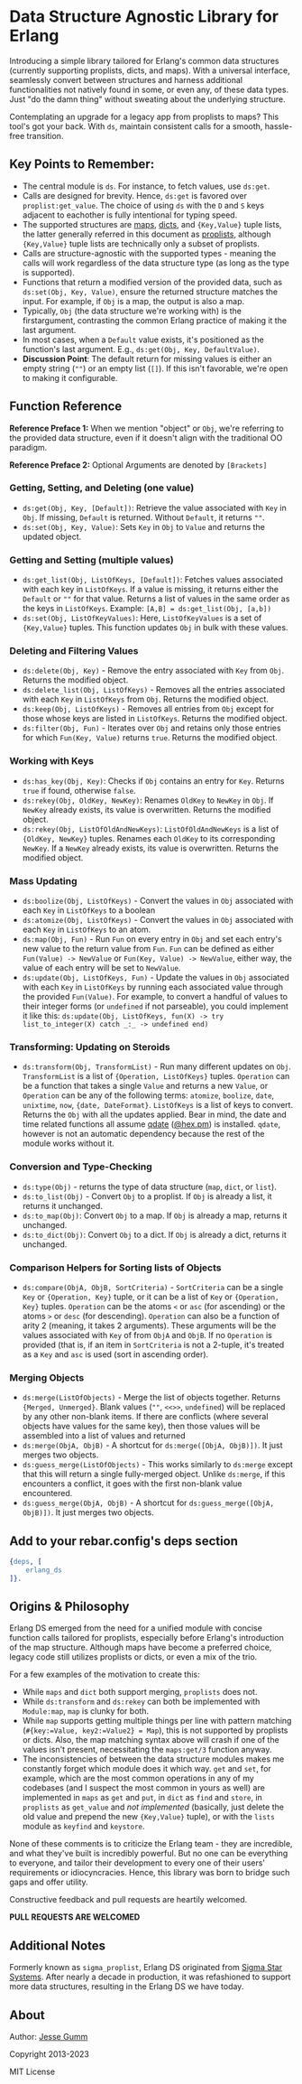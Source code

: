 # Data Structure Agnostic Library for Erlang

Introducing a simple library tailored for Erlang's common data structures
(currently supporting proplists, dicts, and maps). With a universal interface,
seamlessly convert between structures and harness additional functionalities
not natively found in some, or even any, of these data types. Just "do the damn
thing" without sweating about the underlying structure.

Contemplating an upgrade for a legacy app from proplists to maps? This tool's
got your back. With `ds`, maintain consistent calls for a smooth, hassle-free
transition.


## Key Points to Remember:

* The central module is `ds`. For instance, to fetch values, use `ds:get`.
* Calls are designed for brevity. Hence, `ds:get` is favored over
  `proplist:get_value`. The choice of using `ds` with the `D` and `S` keys
  adjacent to eachother is fully intentional for typing speed.
* The supported structures are
  [maps](https://www.erlang.org/doc/man/maps.html),
  [dicts](https://www.erlang.org/doc/man/dict.html), and `{Key,Value}` tuple
  lists, the latter generally referred in this document as
  [proplists](https://www.erlang.org/doc/man/proplists.html), although
  `{Key,Value}` tuple lists are technically only a subset of proplists.
* Calls are structure-agnostic with the supported types - meaning the calls
  will work regardless of the data structure type (as long as the type is
  supported).
* Functions that return a modified version of the provided data, such as
  `ds:set(Obj, Key, Value)`, ensure the returned structure matches the input.
  For example, if `Obj` is a map, the output is also a map.
* Typically, `Obj` (the data structure we're working with) is the
  firstargument, contrasting the common Erlang practice of making it the last
  argument.
* In most cases, when a `Default` value exists, it's positioned as the
  function's last argument. E.g., `ds:get(Obj, Key, DefaultValue)`.
* **Discussion Point**: The default return for missing values is either an
  empty string (`""`) or an empty list (`[]`). If this isn't favorable, we're
  open to making it configurable.

## Function Reference

**Reference Preface 1:** When we mention "object" or `Obj`, we're referring to
the provided data structure, even if it doesn't align with the traditional OO
paradigm.

**Reference Preface 2:** Optional Arguments are denoted by `[Brackets]`

### Getting, Setting, and Deleting (one value)

* `ds:get(Obj, Key, [Default])`: Retrieve the value associated with `Key` in
  `Obj`.  If missing, `Default` is returned. Without `Default`, it returns
  `""`.
* `ds:set(Obj, Key, Value)`: Sets `Key` in `Obj` to `Value` and returns the
  updated object.

### Getting and Setting (multiple values)

* `ds:get_list(Obj, ListOfKeys, [Default])`: Fetches values associated with
  each key in `ListOfKeys`. If a value is missing, it returns either the
  `Default` or `""` for that value. Returns a list of values in the same order
  as the keys in `ListOfKeys`.  Example: `[A,B] = ds:get_list(Obj, [a,b])`
* `ds:set(Obj, ListOfKeyValues)`: Here, `ListOfKeyValues` is a set of
  `{Key,Value}` tuples. This function updates `Obj` in bulk with these values.

### Deleting and Filtering Values

* `ds:delete(Obj, Key)` - Remove the entry associated with `Key` from `Obj`.
  Returns the modified object.
* `ds:delete_list(Obj, ListOfKeys)` - Removes all the entries associated with
  each `Key` in `ListOfKeys` from `Obj`. Returns the modified object.
* `ds:keep(Obj, ListOfKeys)` - Removes all entries from `Obj` except for
  those whose keys are listed in `ListOfKeys`. Returns the modified object.
* `ds:filter(Obj, Fun)` - Iterates over `Obj` and retains only those entries
  for which `Fun(Key, Value)` returns `true`. Returns the modified object.

### Working with Keys

* `ds:has_key(Obj, Key)`: Checks if `Obj` contains an entry for `Key`.
  Returns `true` if found, otherwise `false`.
* `ds:rekey(Obj, OldKey, NewKey)`: Renames `OldKey` to `NewKey` in `Obj`. If
  `NewKey` already exists, its value is overwritten. Returns the modified
  object.
* `ds:rekey(Obj, ListOfOldAndNewKeys)`: `ListOfOldAndNewKeys` is a list of
  `{OldKey, NewKey}` tuples. Renames each `OldKey` to its corresponding
  `NewKey`. If a `NewKey` already exists, its value is overwritten. Returns
  the modified object.

### Mass Updating

* `ds:boolize(Obj, ListOfKeys)` - Convert the values in `Obj` associated with
  each `Key` in `ListOfKeys` to a boolean
* `ds:atomize(Obj, ListOfKeys)` - Convert the values in `Obj` associated with
  each `Key` in `ListOfKeys` to an atom.
* `ds:map(Obj, Fun)` - Run `Fun` on every entry in `Obj` and set each entry's
  new value to the return value from `Fun`. `Fun` can be defined as either
  `Fun(Value) -> NewValue` or `Fun(Key, Value) -> NewValue`, either way, the
  value of each entry will be set to `NewValue`.
* `ds:update(Obj, ListOfKeys, Fun)` - Update the values in `Obj` associated
  with each `Key` in `ListOfKeys` by running each associated value through
  the provided `Fun(Value)`. For example, to convert a handful of values to
  their integer forms (or `undefined` if not parseable), you could implement
  it like this: `ds:update(Obj, ListOfKeys, fun(X) -> try list_to_integer(X)
  catch _:_ -> undefined end)`

### Transforming: Updating on Steroids

* `ds:transform(Obj, TransformList)` - Run many different updates on `Obj`.
  `TransformList` is a list of `{Operation, ListOfKeys}` tuples. `Operation`
  can be a function that takes a single `Value` and returns a new `Value`, or
  `Operation` can be any of the following terms: `atomize`, `boolize`,
  `date`, `unixtime`, `now`, `{date, DateFormat}`. `ListOfKeys` is a list of
  keys to convert. Returns the `Obj` with all the updates applied.  Bear in
  mind, the date and time related functions all assume
  [qdate](https://github.com/choptastic/qdate)
  ([@hex.pm](https://hex.pm/packages/qdate)) is installed.  `qdate`, however
  is not an automatic dependency because the rest of the module works without
  it.

### Conversion and Type-Checking

* `ds:type(Obj)` - returns the type of data structure (`map`, `dict`, or
  `list`).
* `ds:to_list(Obj)` - Convert `Obj` to a proplist. If `Obj` is already a
  list, it returns it unchanged.
* `ds:to_map(Obj)`: Convert `Obj` to a map. If `Obj` is already a map,
  returns it unchanged.
* `ds:to_dict(Obj)`: Convert `Obj` to a dict. If `Obj` is already a dict,
  returns it unchanged.

### Comparison Helpers for Sorting lists of Objects

* `ds:compare(ObjA, ObjB, SortCriteria)` - `SortCriteria` can be a single
  `Key` or `{Operation, Key}` tuple, or it can be a list of `Key` or
  `{Operation, Key}` tuples. `Operation` can be the atoms `<` or `asc` (for
  ascending)  or the atoms `>` or `desc` (for descending). `Operation` can
  also be a function of arity 2 (meaning, it takes 2 arguments). These
  arguments will be the values associated with `Key` of from `ObjA` and
  `ObjB`. If no `Operation` is provided (that is, if an item in
  `SortCriteria` is not a 2-tuple, it's treated as a `Key` and `asc` is used
  (sort in ascending order).

### Merging Objects

* `ds:merge(ListOfObjects)` - Merge the list of objects together. Returns
  `{Merged, Unmerged}`.  Blank values (`""`, `<<>>`, `undefined`) will be
  replaced by any other non-blank items. If there are conflicts (where
  several objects have values for the same key), then those values will be
  assembled into a list of values and returned
* `ds:merge(ObjA, ObjB)` - A shortcut for `ds:merge([ObjA, ObjB)])`. It just
  merges two objects.
* `ds:guess_merge(ListOfObjects)` - This works similarly to `ds:merge` except
  that this will return a single fully-merged object. Unlike `ds:merge`, if
  this encounters a conflict, it goes with the first non-blank value
  encountered.
* `ds:guess_merge(ObjA, ObjB)` - A shortcut for `ds:guess_merge([ObjA, ObjB)])`.
  It just merges two objects.

## Add to your rebar.config's deps section

```erlang
{deps, [
    erlang_ds
]}.
```

## Origins & Philosophy

Erlang DS emerged from the need for a unified module with concise function
calls tailored for proplists, especially before Erlang's introduction of the
map structure. Although maps have become a preferred choice, legacy code still
utilizes proplists or dicts, or even a mix of the trio.

For a few examples of the motivation to create this:

* While `maps` and `dict` both support merging, `proplists` does not.
* While `ds:transform` and `ds:rekey` can both be implemented with
  `Module:map`, `map` is clunky for both.
* While `map` supports getting multiple things per line with pattern matching
  (`#{key:=Value, key2:=Value2} = Map`), this is not supported by proplists or
  dicts. Also, the map matching syntax above will crash if one of the values
  isn't present, necessitating the `maps:get/3` function anyway.
* The inconsistencies of between the data structure modules makes me constantly
  forget which module does it which way.  `get` and `set`, for example, which
  are the most common operations in any of my codebases (and I suspect the most
  common in yours as well) are implemented in `maps` as `get` and `put`, in
  `dict` as `find` and `store`, in `proplists` as `get_value` and *not
  implemented* (basically, just delete the old value and prepend the new
  `{Key,Value}` tuple), or with the `lists` module as `keyfind` and `keystore`.

None of these comments is to criticize the Erlang team - they are incredible,
and what they've built is incredibly powerful. But no one can be everything to
everyone, and tailor their development to every one of their users'
requirements or idiocyncracies. Hence, this library was born to bridge such
gaps and offer utility.

Constructive feedback and pull requests are heartily welcomed.

**PULL REQUESTS ARE WELCOMED**

## Additional Notes

Formerly known as `sigma_proplist`, Erlang DS originated from [Sigma Star
Systems](https://sigma-star.com). After nearly a decade in production, it was
refashioned to support more data structures, resulting in the Erlang DS we have
today.

## About

Author: [Jesse Gumm](https://jessegumm.com)

Copyright 2013-2023

MIT License
